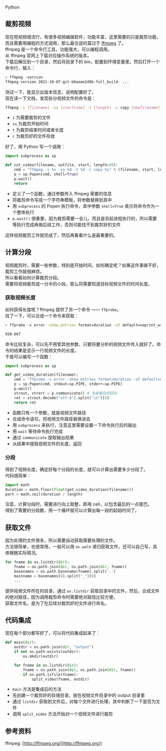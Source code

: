Python 
<a name="vQhKU"></a>
## 裁剪视频
现在短视频很流行，有很多视频编辑软件，功能丰富，这里需要的只是裁剪功能，而且需要用编程的方式调用，那么最合适的莫过于 [ffmpeg](http://ffmpeg.org/) 了。<br />ffmpeg 是一个命令行工具，功能强大，可以编程调用。<br />从 ffmpeg 官网上下载对应操作系统的版本。<br />下载后解压到一个目录，然后将目录下的 bin，配置到环境变量里。然后打开一个命令行，输入：
```bash
> ffmpeg -version
ffmpeg version 2021-10-07-git-b6aeee2d8b-full_build- ...
```
测试一下，能显示出版本信息，说明配置好了。<br />现在读一下文档，发现拆分视频文件的命令是：
```bash
ffmpeg -i [filename] -ss [starttime] -t [length] -c copy [newfilename]
```

- `i` 为需要裁剪的文件
- `ss` 为裁剪开始时间
- `t` 为裁剪结束时间或者长度
- `c` 为裁剪好的文件存放

好了，用 Python 写一个调用：
```python
import subprocess as sp

def cut_video(filename, outfile, start, length=90):
    cmd = "ffmpeg -i %s -ss %d -t %d -c copy %s" % (filename, start, length, outfile)
    p = sp.Popen(cmd, shell=True)
    p.wait()
    return
```

- 定义了一个函数，通过参数传入 ffmpeg 需要的信息
- 将裁剪命令写成一个字符串模板，将参数替换到其中
- 用 `subprocess` 的 Popen 执行命令，其中参数 `shell=True` 表示将命令作为一个整体执行
- `p.wait()` 很重要，因为裁剪需要一会儿，而且是另起进程执行的，所以需要等执行完成再做后续工作，否则可能找不到裁剪好的文件

这样视频裁剪工作就完成了，然后再看看什么是最重要的。
<a name="o2aO8"></a>
## 计算分段
视频裁剪时，需要一些参数，特别是开始时间，如何确定呢？如果这件事做不好，裁剪工作就很麻烦。<br />所以看看如何计算裁剪分段。<br />需要将视频裁剪成一分半的小段，那么将需要知道目标视频文件的时间长度。
<a name="eqCw2"></a>
### 获取视频长度
如何获得长度呢？ffmpeg 提供了另一个命令 —— `ffprobe`。<br />找了一下，可以合成一个命令来获取：
```bash
> ffprobe -v error -show_entries format=duration -of default=noprint_wrappers=1:nokey=1 -i a.flv

920.667
```
命令比较复杂，可以先不用管其他参数，只要将要分析的视频文件传入就好了。命令的结果是显示一行视频文件的长度。<br />于是可以编写一个函数：
```python
import subprocess as sp

def get_video_duration(filename):
    cmd = "ffprobe -v error -show_entries format=duration -of default=noprint_wrappers=1:nokey=1 -i %s" % filename
    p = sp.Popen(cmd, stdout=sp.PIPE, stderr=sp.PIPE)
    p.wait()
    strout, strerr = p.communicate() # 去掉最后的回车
    ret = strout.decode("utf-8").split("\n")[0]
    return ret
```

- 函数只有一个参数，就是视频文件路径
- 合成命令语句，将视频文件路径替换进去
- 用 `subprocess` 来执行，注意这里需要设置一下命令执行后的输出
- 用 `wait` 等待命令执行完成
- 通过 `communicate` 提取输出结果
- 从结果中提取视频文件的长度，返回
<a name="OCqMr"></a>
### 分段
得到了视频长度，确定好每个分段的长度，就可以计算出需要多少分段了。<br />代码很简单：
```python
import math
duration = math.floor(float(get_video_duration(filename)))
part = math.ceil(duration / length)
```
注意，计算分段时，需要进行向上取整，即用 ceil，以包含最后的一点尾巴。<br />得到了需要的分段数，用一个循环就可以计算出每一段的起始时间了。
<a name="ADTgy"></a>
## 获取文件
因为处理的文件很多，所以需要自动获取需要处理的文件。<br />方法很简单，也很常用，一般可以用 `os.walk` 递归获取文件，还可以自己写，具体根据实际情况。
```python
for fname in os.listdir(dir):
    fname = os.path.join(dir, os.path.join(dir, fname))
    basenames = os.path.basename(fname).split('.')
    mainname = basenames[0].split("_")[0]
    ...
```
提供视频文件所在的目录，通过 `os.listdir` 获取目录中的文件，然后，合成文件的绝对路径，因为调用裁剪命令时需要绝对路径比较方便。<br />获取文件名，是为了在后续对裁剪好的文件进行命名。
<a name="bdOeI"></a>
## 代码集成
现在每个部分都写好了，可以将代码集成起来了：
```python
def main(dir):
    outdir = os.path.join(dir, "output")
    if not os.path.exists(outdir):
        os.mkdir(outdir)

    for fname in os.listdir(dir):
        fname = os.path.join(dir, os.path.join(dir, fname))
        if os.path.isfile(fname):
            split_video(fname, outdir)
```

- `main` 方法是集成后的方法
- 先创建一个裁剪好的存储目录，放在视频文件目录中的 output 目录里
- 通过 `listdir` 获取到文件后，对每个文件进行处理，其中判断了一下是否为文件
- 调用 `split_video` 方法开始对一个视频文件进行裁剪
<a name="DTMbu"></a>
## 参考资料
ffmpeg: [http://ffmpeg.org/](http://ffmpeg.org/)

